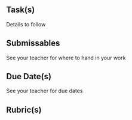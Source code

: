 Task(s)
-------

Details to follow

<This will be the non-programming portion of the culminating>

Submissables
------------
See your teacher for where to hand in your work

Due Date(s)
----------
See your teacher for due dates

Rubric(s)
---------
